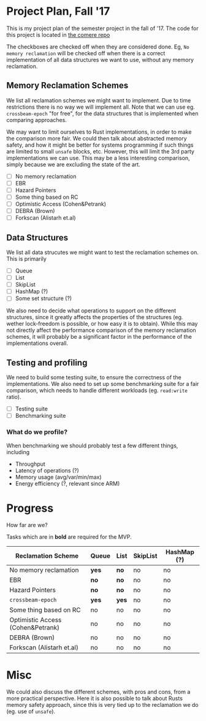 # Project Plan, Fall '17

This is my project plan of the semester project in the fall of '17.
The code for this project is located in
[the comere repo](https://www.github.com/martinhath/comere)

The checkboxes are checked off when they are considered done.
Eg, `No memory reclamation` will be checked off when there
is a correct implementation of all data structures we want to use,
without any memory reclamation.

## Memory Reclamation Schemes

We list all reclamation schemes we might want to implement.
Due to time restrictions there is no way we will implement all.
Note that we can use eg. `crossbeam-epoch` "for free", for the data structures
that is implemented when comparing approaches.

We may want to limit ourselves to Rust implementations, in order to make the 
comparison more fair. We could then talk about abstracted memory safety, and
how it might be better for systems programming if such things are limited
to small `unsafe` blocks, etc. However, this will limit the 3rd party
implementations we can use. This may be a less interesting comparison,
simply because we are excluding the state of the art.

 - [ ] No memory reclamation
 - [ ] EBR
 - [ ] Hazard Pointers
 - [ ] Some thing based on RC
 - [ ] Optimistic Access (Cohen&Petrank)
 - [ ] DEBRA (Brown)
 - [ ] Forkscan (Alistarh et.al)

## Data Structures

We list all data strucutes we might want to test the reclamation schemes on.
This is primarily

 - [ ] Queue
 - [ ] List
 - [ ] SkipList
 - [ ] HashMap (?)
 - [ ] Some set structure (?)

We also need to decide what operations to support on the different structures,
since it greatly affects the properties of the structures (eg. wether lock-freedom
is possible, or how easy it is to obtain).
While this may not directly affect the performance comparison of the memory
reclamation schemes, it will probably be a significant factor in the performance
of the implementations overall.

## Testing and profiling

We need to build some testing suite, to ensure the correctness of the implementations.
We also need to set up some benchmarking suite for a fair comparison,
which needs to handle different workloads (eg. `read:write` ratio).

 - [ ] Testing suite
 - [ ] Benchmarking suite

### What do we profile?

When benchmarking we should probably test a few different things, including

 - Throughput
 - Latency of operations (?)
 - Memory usage (avg/var/min/max)
 - Energy efficiency (?, relevant since ARM)


# Progress

How far are we?

Tasks which are in **bold** are required for the MVP.

| Reclamation Scheme | Queue | List | SkipList | HashMap (?) |
| --- | --- | --- | --- | --- |
|No memory reclamation | **yes** | **no** | no | no |
|EBR |  **no** | **no** | no | no |
|Hazard Pointers |  **no** | **no** | no | no |
| `crossbeam-epoch` | **yes** | **yes** | no | no |
|Some thing based on RC |  no | no | no | no |
|Optimistic Access (Cohen&Petrank) |  no | no | no | no |
|DEBRA (Brown) |  no | no | no | no |
|Forkscan (Alistarh et.al) |  no | no | no | no |

# Misc

We could also discuss the different schemes, with pros and cons,
from a more practical perspective. Here it is also possible to
talk about Rusts memory safety approach, since this is very tied
up to the reclamation we do (eg. use of `unsafe`).
